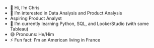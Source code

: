 - 👋 Hi, I’m Chris
- 👀 I’m interested in Data Analysis and Product Analysis
- Aspiring Product Analyst
- 🌱 I’m currently learning Python, SQL, and LookerStudio (with some Tableau)
- 😄 Pronouns: He/Him
- ⚡ Fun fact: I'm an American living in France

<!---
cbonnin88/cbonnin88 is a ✨ special ✨ repository because its `README.md` (this file) appears on your GitHub profile.
You can click the Preview link to take a look at your changes.
--->
